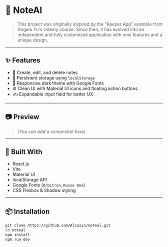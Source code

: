 # 📝 NoteAl

> This project was originally inspired by the "Keeper App" example from Angela Yu's Udemy course. Since then, it has evolved into an independent and fully customized application with new features and a unique design.

---

## ✨ Features

- 🧠 Create, edit, and delete notes
- 💾 Persistent storage using `localStorage`
- 🎨 Responsive dark theme with Google Fonts
- ⚙️ Clean UI with Material UI icons and floating action buttons
- ✍️ Expandable input field for better UX

---

## 📷 Preview

> *(You can add a screenshot here)*

---

## 🚀 Built With

- React.js
- Vite
- Material UI
- localStorage API
- Google Fonts (`Orbitron`, `Russo One`)
- CSS Flexbox & Shadow styling

---

## 📦 Installation

```bash
git clone https://github.com/Alcasin/noteal.git
cd noteal
npm install
npm run dev
